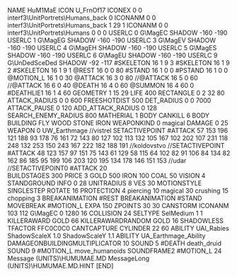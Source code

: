 NAME 			HuM1MaE
ICON 			U_FrnOf17
ICONEX 0 0 interf3\UnitPortrets\Humans_back 0
ICONANM 0 0 interf3\UnitPortrets\Humans_back 1 29 1
ICONANM 0 0 interf3\UnitPortrets\Humans 0 0 0
USERLC 			0 G\MagEC SHADOW -160 -190
USERLC 			1 G\MagEG SHADOW -160 -190
USERLC 			3 G\MagEV SHADOW -160 -190
USERLC 			4 G\MagEH SHADOW -160 -190
USERLC 			5 G\MagES SHADOW -160 -190
USERLC 			6 G\MagEU SHADOW -160 -190
USERLC 			9 G\UnDedSceDed SHADOW -92 -117
#SKELETON               16 1 9 3
#SKELETON               16 1 9 2
#SKELETON               16 1 9 1
@REST      		16 0 0 80
#STAND     		16 1 0 0
#PSTAND    		16 1 0 0
@MOTION_L  		16 1 0 30
@ATTACK    		16 3 0 80
//@ATTACK    		16 5 0 60
//@ATTACK    		16 6 0 40
@DEATH     		16 4 0 60
@SUMMON     		16 4 60 0 
#DEATHLIE1 		16 1 4 60
GEOMETRY 		1 15 29
LIFE     		400
RECTANGLE 		0 2 32 80
ATTACK_RADIUS 		0 0 600
FREESHOTDIST 		500
DET_RADIUS 		0 0 7000
ATTACK_PAUSE 		0 120
ADD_ATTACK_RADIUS 	0 128
SEARCH_ENEMY_RADIUS 	800
MATHERIAL 		1 BODY
CANKILL 		6 BODY BUILDING FLY WOOD STONE IRON
WEAPONKIND 		0 magical
DAMAGE   		0 25
WEAPON 			0 UW_Earthmage
//vistrel
SETACTIVEPOINT		#ATTACK 57 153 196 121 188 93 178 76 161 72 143 80 127 102 113 132 105 167 102 202 107 231 118 248 132 253 150 243 167 222 182 188 191 
//koldovstvo
//SETACTIVEPOINT	#ATTACK 48 123 157 97 151 75 143 61 129 58 115 64 102 82 91 106 84 134 82 162 86 185 95 199 106 203 120 195 134 178 146 151 153 
//udar
//SETACTIVEPOINT0	#ATTACK 20  
BUILDSTAGES 		300
PRICE 			3 GOLD 500 IRON 100 COAL 50
VISION 			4
STANDGROUND
INFO 			0 28
UNITRADIUS 		8
VES 			30
MOTIONSTYLE 		SINGLESTEP
ROTATE 			16
PROTECTION 		4 piercing 10 magical 30 crushing 15 chopping 3
BREAKANIMATION 		#REST
BREAKANIMATION 		#STAND
MOVEBREAK 		#MOTION_L
EXPA 			150
ZPOINTS	30 30
CANSTORM
ICONANM 103 112 G\MagEC 0 1280 16
COLLISION 24
SELTYPE SelMedium 1 1
KILLERAWARD             GOLD 66
KILLERAWARDRANDOM       GOLD 16
SHADOWLESS
TFACTOR FFC0C0C0
CANTCAPTURE
CYLINDER 22 60
ABILITY UAI_Rabies
ShadowScaleX 1.0
ShadowScaleY 1.1
ABILITY UA_Earthmage_Ability
DAMAGEONBUILDINGMULTIPLICATOR 10
SOUND 5 #DEATH death_druid
SOUND 9 #MOTION_L move_humanoids
SOUNDFRAME2 #MOTION_L 24
Message (UNITS)\HUMUMAE.MD
MessageLong (UNITS)\HUMUMAE.MD.HINT
[END]
